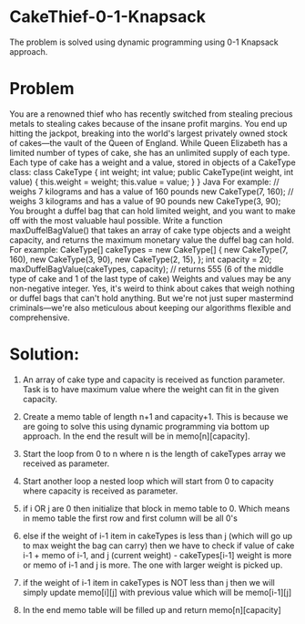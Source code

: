 # CakeThief-0-1-Knapsack
The problem is solved using dynamic programming using 0-1 Knapsack approach.

# Problem
You are a renowned thief who has recently switched from stealing precious metals
      to stealing cakes because of the insane profit margins. You end up hitting the
      jackpot, breaking into the world's largest privately owned stock of cakes—the
      vault of the Queen of England.
      While Queen Elizabeth has a limited number of types of cake, she has an unlimited
      supply of each type.
      Each type of cake has a weight and a value, stored in objects of a CakeType class:
        class CakeType {
          int weight;
          int value;
          public CakeType(int weight, int value) {
              this.weight = weight;
              this.value  = value;
          }
      }
      Java
      For example:
        // weighs 7 kilograms and has a value of 160 pounds
      new CakeType(7, 160);
      // weighs 3 kilograms and has a value of 90 pounds
      new CakeType(3, 90);
      You brought a duffel bag that can hold limited weight, and you want to make off
      with the most valuable haul possible.
      Write a function maxDuffelBagValue() that takes an array of cake type objects
      and a weight capacity, and returns the maximum monetary value the duffel bag can
      hold.
      For example:
        CakeType[] cakeTypes = new CakeType[] {
          new CakeType(7, 160),
          new CakeType(3, 90),
          new CakeType(2, 15),
      };
      int capacity = 20;
      maxDuffelBagValue(cakeTypes, capacity);
      // returns 555 (6 of the middle type of cake and 1 of the last type of cake)
      Weights and values may be any non-negative integer. Yes, it's weird to think
      about cakes that weigh nothing or duffel bags that can't hold anything. But
      we're not just super mastermind criminals—we're also meticulous about keeping
      our algorithms flexible and comprehensive.


# Solution:
1. An array of cake type and capacity is received as function parameter. Task is to have maximum value where the weight can fit in the given capacity.

2. Create a memo table of length n+1 and capacity+1. This is because we are going to solve this using dynamic programming via bottom up approach. In the end the result will be in memo[n][capacity].

3.  Start the loop from 0 to n where n is the length of cakeTypes array we received as parameter.

4. Start another loop a nested loop which will start from 0 to capacity where capacity is received as parameter.

5. if i OR j are 0 then initialize that block in memo table to 0. Which means in memo table the first row and first column will be all 0's

6. else if the weight of i-1 item in cakeTypes is less than j (which will go up to max weight the bag can carry) then we have to check
if value of cake i-1 + memo of i-1, and j (current weight) - cakeTypes[i-1] weight is more or memo of i-1 and j is more. The one with larger weight is picked up.

7. if the weight of i-1 item in cakeTypes is NOT less than j then we will simply update memo[i][j] with previous value which will be memo[i-1][j]

8. In the end memo table will be filled up and return memo[n][capacity]
